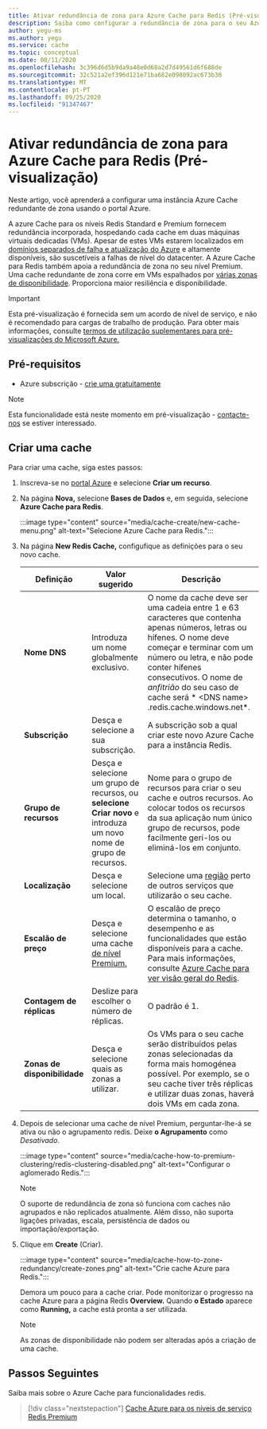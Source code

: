 ```yaml
---
title: Ativar redundância de zona para Azure Cache para Redis (Pré-visualização)
description: Saiba como configurar a redundância de zona para o seu Azure Cache de nível Premium para instâncias Redis
author: yegu-ms
ms.author: yegu
ms.service: cache
ms.topic: conceptual
ms.date: 08/11/2020
ms.openlocfilehash: 3c396d6d5b9da9a48e0d68a2d7d49561d6f688de
ms.sourcegitcommit: 32c521a2ef396d121e71ba682e098092ac673b30
ms.translationtype: MT
ms.contentlocale: pt-PT
ms.lasthandoff: 09/25/2020
ms.locfileid: "91347467"
---
```

# <a name="enable-zone-redundancy-for-azure-cache-for-redis-preview"></a>Ativar redundância de zona para Azure Cache para Redis (Pré-visualização)
Neste artigo, você aprenderá a configurar uma instância Azure Cache redundante de zona usando o portal Azure.

A azure Cache para os níveis Redis Standard e Premium fornecem redundância incorporada, hospedando cada cache em duas máquinas virtuais dedicadas (VMs). Apesar de estes VMs estarem localizados em [domínios separados de falha e atualização do Azure](/azure/virtual-machines/windows/manage-availability) e altamente disponíveis, são suscetíveis a falhas de nível do datacenter. A Azure Cache para Redis também apoia a redundância de zona no seu nível Premium. Uma cache redundante de zona corre em VMs espalhados por [várias zonas de disponibilidade](/azure/virtual-machines/windows/manage-availability#use-availability-zones-to-protect-from-datacenter-level-failures). Proporciona maior resiliência e disponibilidade.

> [!IMPORTANT]
> Esta pré-visualização é fornecida sem um acordo de nível de serviço, e não é recomendado para cargas de trabalho de produção. Para obter mais informações, consulte [termos de utilização suplementares para pré-visualizações do Microsoft Azure.](https://azure.microsoft.com/support/legal/preview-supplemental-terms/) 
> 

## <a name="prerequisites"></a>Pré-requisitos
* Azure subscrição - [crie uma gratuitamente](https://azure.microsoft.com/free/)

> [!NOTE]
> Esta funcionalidade está neste momento em pré-visualização - [contacte-nos](mailto:azurecache@microsoft.com) se estiver interessado.
>

## <a name="create-a-cache"></a>Criar uma cache
Para criar uma cache, siga estes passos:

1. Inscreva-se no [portal Azure](https://portal.azure.com) e selecione **Criar um recurso**.
  
1. Na página **Nova,** selecione **Bases de Dados** e, em seguida, selecione **Azure Cache para Redis**.

    :::image type="content" source="media/cache-create/new-cache-menu.png" alt-text="Selecione Azure Cache para Redis.":::
   
1. Na página **New Redis Cache,** configufique as definições para o seu novo cache.
   
    | Definição      | Valor sugerido  | Descrição |
    | ------------ |  ------- | -------------------------------------------------- |
    | **Nome DNS** | Introduza um nome globalmente exclusivo. | O nome da cache deve ser uma cadeia entre 1 e 63 caracteres que contenha apenas números, letras ou hífenes. O nome deve começar e terminar com um número ou letra, e não pode conter hífenes consecutivos. O nome de *anfitrião* do seu caso de cache será * \<DNS name> .redis.cache.windows.net*. | 
    | **Subscrição** | Desça e selecione a sua subscrição. | A subscrição sob a qual criar este novo Azure Cache para a instância Redis. | 
    | **Grupo de recursos** | Desça e selecione um grupo de recursos, ou **selecione Criar novo** e introduza um novo nome de grupo de recursos. | Nome para o grupo de recursos para criar o seu cache e outros recursos. Ao colocar todos os recursos da sua aplicação num único grupo de recursos, pode facilmente geri-los ou eliminá-los em conjunto. | 
    | **Localização** | Desça e selecione um local. | Selecione uma [região](https://azure.microsoft.com/regions/) perto de outros serviços que utilizarão o seu cache. |
    | **Escalão de preço** | Desça e selecione uma cache [de nível Premium.](https://azure.microsoft.com/pricing/details/cache/) |  O escalão de preço determina o tamanho, o desempenho e as funcionalidades que estão disponíveis para a cache. Para mais informações, consulte [Azure Cache para ver visão geral do Redis](cache-overview.md). |
    | **Contagem de réplicas** | Deslize para escolher o número de réplicas. | O padrão é 1. |
    | **Zonas de disponibilidade** | Desça e selecione quais as zonas a utilizar. | Os VMs para o seu cache serão distribuídos pelas zonas selecionadas da forma mais homogénea possível. Por exemplo, se o seu cache tiver três réplicas e utilizar duas zonas, haverá dois VMs em cada zona. |
   
1. Depois de selecionar uma cache de nível Premium, perguntar-lhe-á se ativa ou não o agrupamento redis. Deixe **o Agrupamento** como *Desativado*. 
   
    :::image type="content" source="media/cache-how-to-premium-clustering/redis-clustering-disabled.png" alt-text="Configurar o aglomerado Redis.":::

    > [!NOTE]
    > O suporte de redundância de zona só funciona com caches não agrupados e não replicados atualmente. Além disso, não suporta ligações privadas, escala, persistência de dados ou importação/exportação.
    >

1. Clique em **Create** (Criar). 
   
    :::image type="content" source="media/cache-how-to-zone-redundancy/create-zones.png" alt-text="Crie cache Azure para Redis.":::
   
    Demora um pouco para a cache criar. Pode monitorizar o progresso na cache Azure para a página Redis **Overview.** Quando **o Estado** aparece como **Running,** a cache está pronta a ser utilizada.

    > [!NOTE]
    > As zonas de disponibilidade não podem ser alteradas após a criação de uma cache.
    >

## <a name="next-steps"></a>Passos Seguintes
Saiba mais sobre o Azure Cache para funcionalidades redis.

> [!div class="nextstepaction"]
> [Cache Azure para os níveis de serviço Redis Premium](cache-overview.md#service-tiers)
